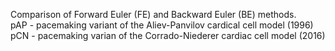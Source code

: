 
Comparison of Forward Euler (FE) and Backward Euler (BE) methods.<br>
pAP - pacemaking variant of the Aliev-Panvilov cardical cell model (1996)<br>
pCN - pacemaking varian of the Corrado-Niederer cardiac cell model (2016)<br>
